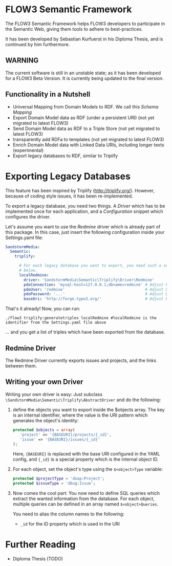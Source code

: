 FLOW3 Semantic Framework
========================

The FLOW3 Semantic Framework helps FLOW3 developers to participate in the
Semantic Web, giving them tools to adhere to best-practices.

It has been developed by Sebastian Kurfuerst in his Diploma Thesis, and is
continued by him furthermore.

WARNING
-------

The current software is still in an unstable state; as it has been developed
for a FLOW3 Beta Version. It is currently being updated to the final version.

Functionality in a Nutshell
---------------------------

- Universal Mapping from Domain Models to RDF. We call this *Schema Mapping*
- Export Domain Model data as RDF (under a persistent URI) (not yet migrated to latest FLOW3)
- Send Domain Model data as RDF to a Triple Store (not yet migrated to latest FLOW3)
- transparently add RDFa to templates (not yet migrated to latest FLOW3)
- Enrich Domain Model data with Linked Data URIs, including longer texts (experimental)
- Export legacy databases to RDF, similar to Triplify

Exporting Legacy Databases
==========================

This feature has been inspired by Triplify (http://triplify.org/). However,
because of coding style issues, it has been re-implemented.

To export a legacy database, you need two things. A *Driver* which has to
be implemented once for each application, and a *Configuration* snippet
which configures the driver.

Let's assume you want to use the *Redmine* driver which is already part of this package.
In this case, just insert the following configuration inside your Settings.yaml file:

```yaml
SandstormMedia:
  Semantic:
    triplify:

      # For each legacy database you want to export, you need such a section
	  # below.
      localRedmine:
        driver: 'SandstormMedia\Semantic\Triplify\Driver\Redmine'
        pdoConnection: 'mysql:host=127.0.0.1;dbname=redmine' # Adjust host and DB name
        pdoUser: 'redmine'                                   # Adjust DB username
        pdoPassword: '...'                                   # Adjust DB password
        baseUri: 'http://forge.typo3.org/'                   # Adjust base URI to your redmine instance

```

That's it already! Now, you can run:

```
./flow3 triplify:generatetriples localRedmine #localRedmine is the identifier from the Settings.yaml file above
```

... and you get a list of triples which have been exported from the database.

Redmine Driver
--------------

The Redmine Driver currently exports issues and projects, and the links between them.

Writing your own Driver
-----------------------

Writing your own driver is easy: Just subclass `\SandstormMedia\Semantic\Triplify\AbstractDriver`
and do the following:

1.  define the objects you want to export inside the $objects array. The key is an internal identifier,
	where the value is the URI pattern which generates the object's identity:

	```php
	protected $objects = array(
	   'project' => '{BASEURI}/projects/{_id}',
	   'issue' => '{BASEURI}/issues/{_id}'
	);
	```

	Here, `{BASEURI}` is replaced with the base URI configured in the YAML config,
	and `{_id}` is a special property which is the internal object ID.

2.  For each object, set the object's type using the `$<object>Type` variable:

	```php
	protected $projectType = 'doap:Project';
	protected $issueType = 'dbug:Issue';
	```

3.  Now comes the cool part: You now need to define SQL queries which extract the
	wanted information from the database. For each object, multiple queries
	can be defined in an array named `$<object>Queries`.

	You need to alias the column names to the following:

	* `_id` for the ID property which is used in the URI

Further Reading
===============

- Diploma Thesis (TODO)